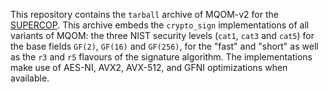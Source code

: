 This repository contains the `tarball` archive of MQOM-v2 for the [SUPERCOP](https://bench.cr.yp.to/supercop.html).
This archive embeds the `crypto_sign` implementations of all variants of MQOM: the three NIST security levels (`cat1`, `cat3` and `cat5`) for the base fields `GF(2)`,
`GF(16)` and `GF(256)`, for the "fast" and "short" as well as ̀the `r3` and `r5` flavours of the signature algorithm. The implementations
make use of AES-NI, AVX2, AVX-512, and GFNI optimizations when available.
